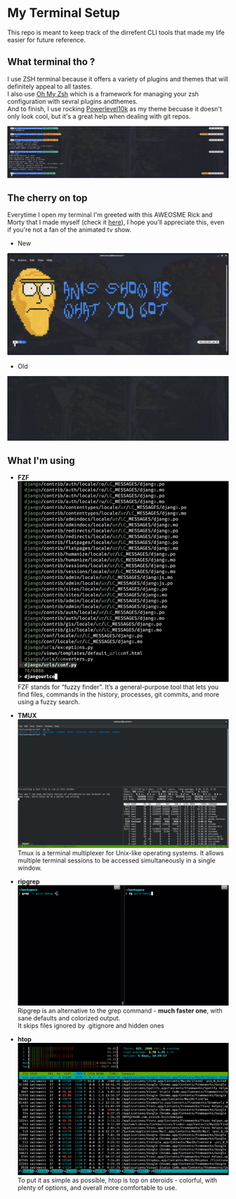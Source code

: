 # My Terminal Setup

This repo is meant to keep track of the dirrefent CLI tools that made my life easier for future reference.

## What terminal tho ?

I use ZSH terminal because it offers a variety of plugins and themes that will definitely appeal to all tastes. <br>
I also use [Oh My Zsh](https://github.com/ohmyzsh/ohmyzsh) which is a framework for managing your zsh configuration with sevral plugins andthemes. <br>
And to finish, I use rocking [Powerlevel10k](https://github.com/romkatv/powerlevel10k) as my theme becuase it doesn't only look cool, but it's a great help when dealing with git repos.

![Git example](img/zsh.png)

## The cherry on top

Everytime I open my terminal I'm greeted with this AWEOSME Rick and Morty that I made myself (check it [here](startup)), I hope you'll appreciate this, even if you're not a fan of the animated tv show.

- New

![New screenshot](img/latest.png)

- Old

![Terminal screenshot](img/screenshot.gif)

## What I'm using

- **FZF**
  ![FZF](img/fzf.jpg) <br>
  FZF stands for “fuzzy finder”. It’s a general-purpose tool that lets you find files, commands in the history, processes, git commits, and more using a fuzzy search.

- **TMUX**
  ![Tmux](img/tmux.png) <br>
  Tmux is a terminal multiplexer for Unix-like operating systems. It allows multiple terminal sessions to be accessed simultaneously in a single window.

- **ripgrep**
  ![rg](img/rg.gif) <br>
  Ripgrep is an alternative to the grep command - **much faster one**, with sane defaults and colorized output. <br>
  It skips files ignored by .gitignore and hidden ones
- **htop**
  ![htop](img/htop.jpg) <br>
  To put it as simple as possible, htop is top on steroids - colorful, with plenty of options, and overall more comfortable to use.
